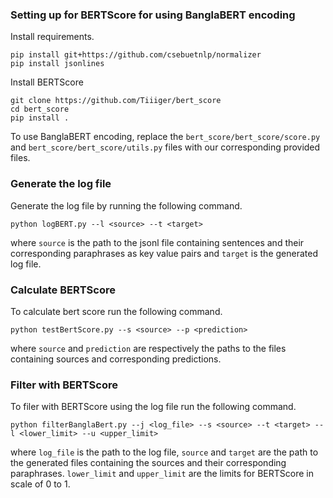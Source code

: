 ### Setting up for BERTScore for using BanglaBERT encoding
Install requirements.
```
pip install git+https://github.com/csebuetnlp/normalizer
pip install jsonlines
```
Install BERTScore
```
git clone https://github.com/Tiiiger/bert_score
cd bert_score
pip install .
```
To use BanglaBERT encoding, replace the `bert_score/bert_score/score.py` and `bert_score/bert_score/utils.py` files with our corresponding provided files.
### Generate the log file
Generate the log file by running the following command.
```
python logBERT.py --l <source> --t <target>
```
where `source` is the path to the jsonl file containing sentences and their corresponding paraphrases as key value pairs and `target` is the generated log file.
### Calculate BERTScore
To calculate bert score run the following command.
```
python testBertScore.py --s <source> --p <prediction>
```
where `source` and `prediction` are respectively the paths to the files containing sources and corresponding predictions.

### Filter with BERTScore
To filer with BERTScore using the log file run the following command.
```
python filterBanglaBert.py --j <log_file> --s <source> --t <target> --l <lower_limit> --u <upper_limit>
```
where `log_file` is the path to the log file, `source` and `target` are the path to the generated files containing the sources and their corresponding paraphrases. `lower_limit` and `upper_limit` are the limits for BERTScore in scale of 0 to 1. 
